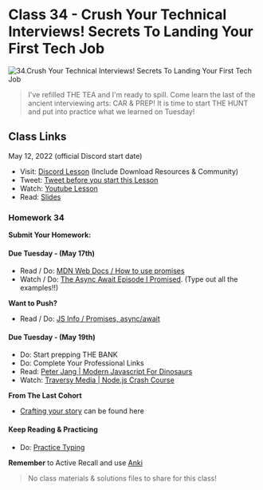 # Class 34 - Crush Your Technical Interviews! Secrets To Landing Your First Tech Job

![34.Crush Your Technical Interviews! Secrets To Landing Your First Tech Job](https://cdn.hashnode.com/res/hashnode/image/upload/v1676712337212/qoSh7QS9S.png?auto=compress)

> I've refilled THE TEA and I'm ready to spill. Come learn the last of the ancient interviewing arts: CAR & PREP! It is time to start THE HUNT and put into practice what we learned on Tuesday!

## Class Links

May 12, 2022 (official Discord start date)

- Visit: [Discord Lesson](https://discord.com/channels/735923219315425401/738891289071714388/974423788542365696) (Include Download Resources & Community)
- Tweet: [Tweet before you start this Lesson](https://twitter.com/leonnoel/status/1524864541107949568)
- Watch: [Youtube Lesson](https://youtu.be/KM1RyffIKMg)
- Read: [Slides](https://slides.com/leonnoel/100devs2-interview-prep-part-2)

### Homework 34

**Submit Your Homework:**

#### Due Tuesday - (May 17th)

- Read / Do: [MDN Web Docs / How to use promises](https://developer.mozilla.org/en-US/docs/Learn/JavaScript/Asynchronous/Async_await)
- Watch / Do: [The Async Await Episode I Promised](https://youtu.be/vn3tm0quoqE). (Type out all the examples!!)

**Want to Push?**

- Read / Do: [JS Info / Promises, async/await](https://javascript.info/async)

#### Due Tuesday - (May 19th)

- Do: Start prepping THE BANK
- Do: Complete Your Professional Links
- Read: [Peter Jang | Modern Javascript For Dinosaurs](https://medium.com/the-node-js-collection/modern-javascript-explained-for-dinosaurs-f695e9747b70)
- Watch: [Traversy Media | Node.js Crash Course](https://youtu.be/fBNz5xF-Kx4)

**From The Last Cohort**

- [Crafting your story](https://www.youtube.com/watch?v=QoweoDsi5ZI) can be found here

#### Keep Reading & Practicing

- Do: [Practice Typing](https://www.keybr.com/)

**Remember** to Active Recall and use [Anki](https://apps.ankiweb.net/)

> No class materials & solutions files to share for this class!

